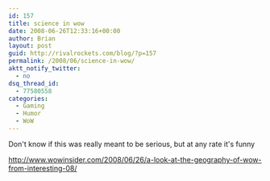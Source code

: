 ```yaml
---
id: 157
title: science in wow
date: 2008-06-26T12:33:16+00:00
author: Brian
layout: post
guid: http://rivalrockets.com/blog/?p=157
permalink: /2008/06/science-in-wow/
aktt_notify_twitter:
  - no
dsq_thread_id:
  - 77580558
categories:
  - Gaming
  - Humor
  - WoW
---
```

Don't know if this was really meant to be serious, but at any rate it's funny

<http://www.wowinsider.com/2008/06/26/a-look-at-the-geography-of-wow-from-interesting-08/>